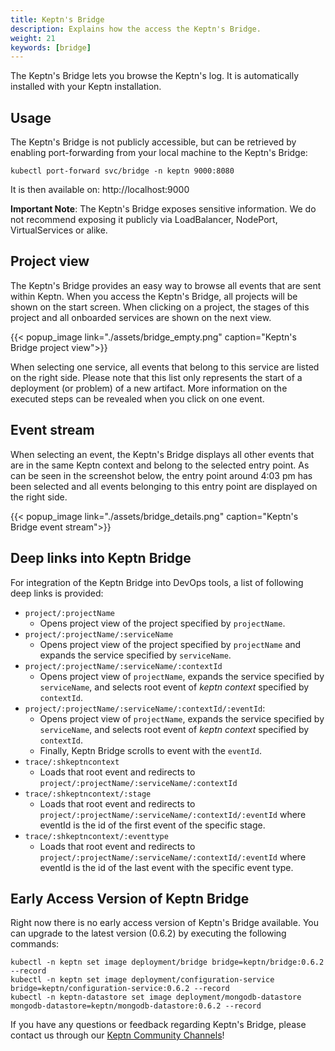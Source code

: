 ```yaml
---
title: Keptn's Bridge
description: Explains how the access the Keptn's Bridge.
weight: 21
keywords: [bridge]
---
```


The Keptn's Bridge lets you browse the Keptn's log. It is automatically installed with your Keptn installation.

## Usage

The Keptn's Bridge is not publicly accessible, but can be retrieved by enabling port-forwarding from your local machine to the Keptn's Bridge:

```console
kubectl port-forward svc/bridge -n keptn 9000:8080
```

It is then available on: http://localhost:9000

**Important Note**: The Keptn's Bridge exposes sensitive information. We do not recommend exposing it publicly via LoadBalancer, NodePort, VirtualServices or alike.

## Project view

The Keptn's Bridge provides an easy way to browse all events that are sent within Keptn. When you access the Keptn's Bridge, all projects will be shown on the start screen. When clicking on a project, the stages of this project and all onboarded services are shown on the next view.

  {{< popup_image
  link="./assets/bridge_empty.png"
  caption="Keptn's Bridge project view">}}

When selecting one service, all events that belong to this service are listed on the right side. Please note that this list only represents the start of a deployment (or problem) of a new artifact. More information on the executed steps can be revealed when you click on one event.

## Event stream

When selecting an event, the Keptn's Bridge displays all other events that are in the same Keptn context and belong to the selected entry point. As can be seen in the screenshot below, the entry point around 4:03 pm has been selected and all events belonging to this entry point are displayed on the right side.

  {{< popup_image
  link="./assets/bridge_details.png"
  caption="Keptn's Bridge event stream">}}

## Deep links into Keptn Bridge

For integration of the Keptn Bridge into DevOps tools, a list of following deep links is provided: 

- `project/:projectName`
  - Opens project view of the project specified by `projectName`.
- `project/:projectName/:serviceName`
  - Opens project view of the project specified by `projectName` and expands the service specified by `serviceName`.
- `project/:projectName/:serviceName/:contextId`
  - Opens project view of `projectName`, expands the service specified by `serviceName`, and selects root event of *keptn context* specified by `contextId`.
- `project/:projectName/:serviceName/:contextId/:eventId`: 
  - Opens project view of `projectName`, expands the service specified by `serviceName`, and selects root event of *keptn context* specified by `contextId`. 
  - Finally, Keptn Bridge scrolls to event with the `eventId`.
- `trace/:shkeptncontext`
  - Loads that root event and redirects to `project/:projectName/:serviceName/:contextId`
- `trace/:shkeptncontext/:stage`
  - Loads that root event and redirects to `project/:projectName/:serviceName/:contextId/:eventId` where eventId is the id of the first event of the specific stage.
- `trace/:shkeptncontext/:eventtype`
  - Loads that root event and redirects to `project/:projectName/:serviceName/:contextId/:eventId` where eventId is the id of the last event with the specific event type.

## Early Access Version of Keptn Bridge

Right now there is no early access version of Keptn's Bridge available. You can upgrade to the latest version (0.6.2) by executing the following commands:

```console
kubectl -n keptn set image deployment/bridge bridge=keptn/bridge:0.6.2 --record
kubectl -n keptn set image deployment/configuration-service bridge=keptn/configuration-service:0.6.2 --record
kubectl -n keptn-datastore set image deployment/mongodb-datastore mongodb-datastore=keptn/mongodb-datastore:0.6.2 --record
```

<!--
There is an early access version of Keptn's Bridge available (compatible with Keptn 0.6.1):

  {{< popup_image
  link="./assets/bridge_eap.png"
  caption="Keptn's Bridge EAP">}}

To install it, you have to update the Docker images of *Keptn's Bridge*, *configuration-service* and the *mongodb-datastore* deployment by executing the following commands:

```console
kubectl -n keptn set image deployment/bridge bridge=keptn/bridge2:20200402.1046 --record
```

If you want to access the new Keptn's Bridge you have to use `port-forward` again:

```console
kubectl port-forward svc/bridge -n keptn 9000:8080
```

If you want to restore the old version of bridge, configuration-service and mongodb-datastore (as delivered with Keptn 0.6.1), you can use the following commands:

```console
kubectl -n keptn set image deployment/bridge bridge=keptn/bridge2:0.6.1 --record
```

-->

If you have any questions or feedback regarding Keptn's Bridge, please contact us through our [Keptn Community Channels](https://github.com/keptn/community)!
